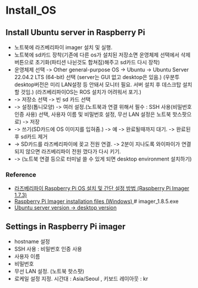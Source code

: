 # Install_OS

## Install Ubuntu server in Raspberry Pi

* 노트북에 라즈베리파이 imager 설치 및 실행. 
* 노트북에 sd카드 장착(기존에 다른 os가 설치된 저장소면 운영체제 선택에서 삭제 버튼으로 초기화(파티션 나뉜것도 합쳐짐)해주고 sd카드 다시 장착)
* 운영체제 선택 -> Other general-purpose OS -> Ubuntu -> Ubuntu Server 22.04.2 LTS (64-bit) 선택 (server는 GUI 없고 desktop은 있음.) (우분투 desktop버전은 미리 LAN설정 등 안돼서 모니터 필요. 서버 설치 후 데스크탑 설치할 것임.) (라즈베리파이OS는 ROS 설치가 어려워서 포기.)
* -> 저장소 선택 -> 빈 sd 카드 선택
* -> 설정(톱니모양) -> 여러 설정.(노트북과 연결 위해서 필수 : SSH 사용(비밀번호 인증 사용) 선택, 사용자 이름 및 비밀번호 설정, 무선 LAN 설정은 노트북 핫스팟으로) -> 저장
* -> 쓰기(SD카드에 OS 이미지를 입혀줌.) -> 예 -> 완료될때까지 대기. -> 완료된 후 sd카드 제거
* -> SD카드를 라즈베리파이에 꽂고 전원 연결. -> 2분이 지나도록 와이파이가 연결되지 않으면 라즈베리파이 전원 껐다가 다시 키기.
* -> (노트북 연결 등으로 터미널 쓸 수 있게 되면 desktop environment 설치하기) 

### Reference
* [라즈베리파이 Raspberry Pi OS 설치 및 간단 설정 방법 (Raspberry Pi Imager 1.7.3)](https://blog.naver.com/kbc20000/222997275244)
* [Raspberry Pi Imager installation files (Windows) ](https://downloads.raspberrypi.org/imager/) # imager_1.8.5.exe
* [Ubuntu server version -> desktop version](https://roboticsbackend.com/install-ubuntu-on-raspberry-pi-without-monitor/)

## Settings in Raspberry Pi imager
* hostname 설정
* SSH 사용 : 비밀번호 인증 사용
* 사용자 이름
* 비밀번호
* 무선 LAN 설정. (노트북 핫스팟)
* 로케일 설정 지정. 시간대 : Asia/Seoul , 키보드 레이아웃 : kr


